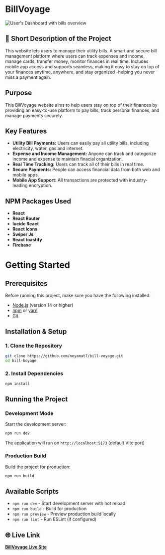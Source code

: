 # BillVoyage

![User's Dashboard with bills overview](https://i.postimg.cc/XYc6Pn2K/Screenshot-2025-05-06-233854.png)

## 📝 Short Description of the Project

This website lets users to manage their utility bills. A smart and secure bill management platform where users can track expenses and income, manage cards, transfer money, monitor finances in real time. Includes mobile app access and supports seamless, making it easy to stay on top of your finances anytime, anywhere, and stay organized -helping you never miss a payment again.

## Purpose

This BillVoyage website aims to help users stay on top of their finances by providing an easy-to-use platform to pay bills, track personal finances, and manage payments securely.

## Key Features

- **Utility Bill Payments:** Users can easily pay all utility bills, including electricity, water, gas and internet.
- **Expense and Income Management:** Anyone can track and categorize income and expense to maintain finacial organization.
- **Real Time Tracking:** Users can track all of their bills in real time.
- **Secure Payments:** People can access financial data from both web and mobile apps.
- **Mobile App Support:** All transactions are protected with industry-leading encryption.

## NPM Packages Used

- **React**
- **React Router**
- **lucide React**
- **React Icons**
- **Swiper Js**
- **React toastify**
- **Firebase**

# Getting Started

## Prerequisites

Before running this project, make sure you have the following installed:

- [Node.js](https://nodejs.org/) (version 14 or higher)
- [npm](https://www.npmjs.com/) or [yarn](https://yarnpkg.com/)
- [Git](https://git-scm.com/)

## Installation & Setup

### 1. Clone the Repository

```bash
git clone https://github.com/neyamat7/bill-voyage.git
cd bill-boyage
```

### 2. Install Dependencies

```bash
npm install
```

## Running the Project

### Development Mode

Start the development server:

```bash
npm run dev
```

The application will run on `http://localhost:5173` (default Vite port)

### Production Build

Build the project for production:

```bash
npm run build

```

## Available Scripts

- `npm run dev` - Start development server with hot reload
- `npm run build` - Build for production
- `npm run preview` - Preview production build locally
- `npm run lint` - Run ESLint (if configured)

## 🌐 Live Link

**[BillVoyage Live Site](https://bill-voyage.netlify.app/)**
